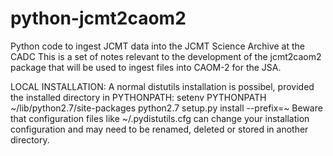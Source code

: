 python-jcmt2caom2
=================

Python code to ingest JCMT data into the JCMT Science Archive at the CADC
This is a set of notes relevant to the development of the jcmt2caom2
package that will be used to ingest files into CAOM-2 for the JSA.

LOCAL INSTALLATION:
A normal distutils installation is possibel, provided the installed directory
in PYTHONPATH:
   setenv PYTHONPATH ~/lib/python2.7/site-packages
   python2.7 setup.py install --prefix=~
Beware that configuration files like ~/.pydistutils.cfg can change your 
installation configuration and may need to be renamed, deleted or stored in
another directory.
